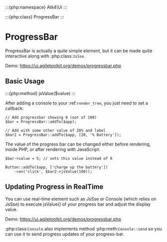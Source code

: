:::{php:namespace} Atk4\Ui
:::

:::{php:class} ProgressBar
:::

# ProgressBar

ProgressBar is actually a quite simple element, but it can be made quite interactive along with
:php:class:`JsSse`.

Demo: https://ui.agiletoolkit.org/demos/progressbar.php

## Basic Usage

:::{php:method} jsValue($value)
:::

After adding a console to your :ref:`render_tree`, you just need to set a callback:

```
// Add progressbar showing 0 (out of 100)
$bar = ProgressBar::addTo($app);

// Add with some other value of 20% and label
$bar2 = ProgressBar::addTo($app, [20, '% Battery']);
```

The value of the progress bar can be changed either before rendering, inside PHP, or after rendering
with JavaScript:

```
$bar->value = 5; // sets this value instead of 0

Button::addTo($app, ['charge up the battery'])
    ->on('click', $bar2->jsValue(100));
```

## Updating Progress in RealTime

You can use real-time element such as JsSse or Console (which relies on JsSse) to execute
jsValue() of your progress bar and adjust the display value.

Demo: https://ui.agiletoolkit.org/demos/progressbar.php

:php:class:`Console` also implements method :php:meth:`Console::send` so you can use it to send progress
updates of your progress-bar.
